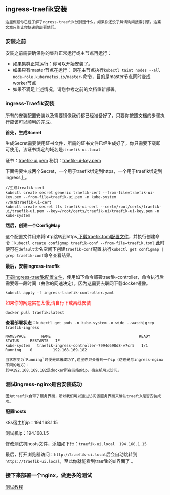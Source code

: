 ## ingress-traefik安装

    这里假设你已经了解了ngress-traefik分别是什么，如果你还没了解请询问搜索引擎。这篇文章只能让你快速的部署他们。

### 安装之前

安装之前需要确保你的集群正常运行或主节点再运行：
* 如果集群正常运行：你可以开始安装了。
* 如果只有master节点在运行：
    则在主节点执行`kubectl taint nodes --all node-role.kubernetes.io/master-`命令，目的是master节点同时变成worker节点
* 如果不满足上述情况，请您参考之前的文档重新部署。

### ingress-Traefik安装

所有的安装配置安装以及需要镜像我们都已经准备好了，只要你按照文档的步骤执行应该可以顺利的完成。

**首先，生成Sceret**

生成Secret需要使用证书文件，所需的证书文件已经生成好了，你只需要下载即可使用，该证书绑定的域名是:`traefik-ui.local`

证书：[traefik-ui.pem](../install/ingress-traefik/traefik-ui.pem)
秘钥：[traefik-ui-key.pem](../install/ingress-traefik/traefik-ui-key.pem)

下面需要生成两个Secret，一个用于traefik绑定到https，一个用于traefik绑定到ingress上。

```shell
//生成treafik-cert
kubectl create secret generic traefik-cert --from-file=traefik-ui-key.pem --from-file=traefik-ui.pem -n kube-system
//生成traefik-ui-cert
kubectl create secret tls traefik-ui-cert --cert=/root/certs/traefik-ui/traefik-ui.pem --key=/root/certs/traefik-ui/traefik-ui-key.pem -n kube-system
```

**然后，创建一个ConfigMap**

这个配置文件用来将http跳转到https,[下载traefik.toml配置文件](../install/ingress-traefik/traefik.toml)，并执行创建命令：`kubectl create configmap traefik-conf --from-file=traefik.toml`,此时便可在`default`命名空间下创建`traefik-conf`配置,执行`kubectl get configmap | grep traefik-conf`命令查看结果。

**最后，安装ingress-traefik**


[下载ingress-traefik配置文件](../install/ingress-traefik/ingress-traefik-controller.yaml)，使用如下命令部署traefik-controller，命令执行后需要等一段时间（由你的网速决定），因为这需要去联网下载docker镜像。

```shell
kubectl apply -f ingress-traefik-controller.yaml
```

<font style="color:red;">如果你的网速实在太慢,请自行下载离线安装</font>

```shell
docker pull traefik:latest
```

**查看部署状态：**`kubectl get pods -n kube-system -o wide --watch|grep traefik-ingress`

    NAMESPACE       NAME                                       READY     STATUS     RESTARTS   IP
    kube-system   traefik-ingress-controller-7994d698d8-v7cr5   1/1       Running    0         192.168.169.182

    当状态变为`Running`时便是部署成功了,这里你只会看到一个ip（这也是与ingress-nginx不同的地方）：
    其中192.168.169.182是docker所在网络的ip，宿主机可以访问。

### 测试ingress-nginx是否安装成功

    因为traefik自带了服务界面，所以我们可以通过访问该服务界面来确认traefik是否安装成功。

**配置hosts**

k8s宿主机ip：194.168.1.15

测试机ip：194.168.1.5

修改测试机hosts文件，添加如下行：`traefik-ui.local  194.168.1.15`

最后，打开浏览器访问：`http://traefik-ui.local`后会自动跳转到`https://traefik-ui.local`，至此你就能看到traefik的ui界面了 。

### 接下来部署一个nginx，做更多的测试

[测试教程](./test-ingress.md)